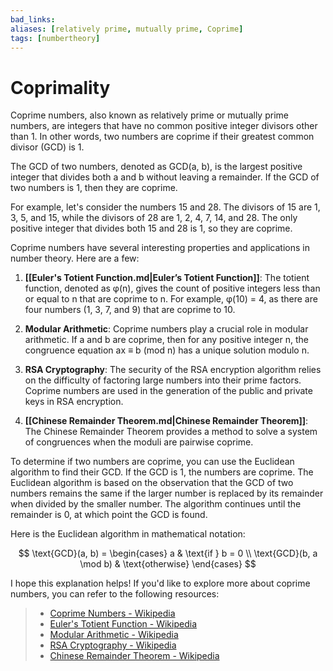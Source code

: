 ```yaml
---
bad_links: 
aliases: [relatively prime, mutually prime, Coprime]
tags: [numbertheory]
---
```

# Coprimality

Coprime numbers, also known as relatively prime or mutually prime numbers, are integers that have no common positive integer divisors other than 1. In other words, two numbers are coprime if their greatest common divisor (GCD) is 1.

The GCD of two numbers, denoted as GCD(a, b), is the largest positive integer that divides both a and b without leaving a remainder. If the GCD of two numbers is 1, then they are coprime.

For example, let's consider the numbers 15 and 28. The divisors of 15 are 1, 3, 5, and 15, while the divisors of 28 are 1, 2, 4, 7, 14, and 28. The only positive integer that divides both 15 and 28 is 1, so they are coprime.

Coprime numbers have several interesting properties and applications in number theory. Here are a few:

1. **[[Euler's Totient Function.md|Euler’s Totient Function]]**: The totient function, denoted as φ(n), gives the count of positive integers less than or equal to n that are coprime to n. For example, φ(10) = 4, as there are four numbers (1, 3, 7, and 9) that are coprime to 10.

2. **Modular Arithmetic**: Coprime numbers play a crucial role in modular arithmetic. If a and b are coprime, then for any positive integer n, the congruence equation ax ≡ b (mod n) has a unique solution modulo n.

3. **RSA Cryptography**: The security of the RSA encryption algorithm relies on the difficulty of factoring large numbers into their prime factors. Coprime numbers are used in the generation of the public and private keys in RSA encryption.

4. **[[Chinese Remainder Theorem.md|Chinese Remainder Theorem]]**: The Chinese Remainder Theorem provides a method to solve a system of congruences when the moduli are pairwise coprime.

To determine if two numbers are coprime, you can use the Euclidean algorithm to find their GCD. If the GCD is 1, the numbers are coprime. The Euclidean algorithm is based on the observation that the GCD of two numbers remains the same if the larger number is replaced by its remainder when divided by the smaller number. The algorithm continues until the remainder is 0, at which point the GCD is found.

Here is the Euclidean algorithm in mathematical notation:

$$
\text{GCD}(a, b) = \begin{cases} 
a & \text{if } b = 0 \\
\text{GCD}(b, a \mod b) & \text{otherwise}
\end{cases}
$$

I hope this explanation helps! If you'd like to explore more about coprime numbers, you can refer to the following resources:

> - [Coprime Numbers - Wikipedia](https://en.wikipedia.org/wiki/Coprime_integers)
> - [Euler's Totient Function - Wikipedia](https://en.wikipedia.org/wiki/Euler%27s_totient_function)
> - [Modular Arithmetic - Wikipedia](https://en.wikipedia.org/wiki/Modular_arithmetic)
> - [RSA Cryptography - Wikipedia](https://en.wikipedia.org/wiki/RSA_(cryptosystem))
> - [Chinese Remainder Theorem - Wikipedia](https://en.wikipedia.org/wiki/Chinese_remainder_theorem)